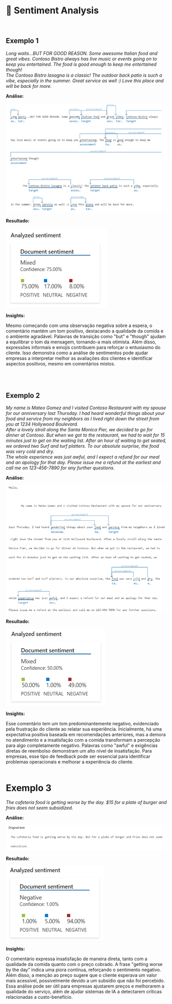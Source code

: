 # 🤗 Sentiment Analysis

<br>

## Exemplo 1

_Long waits...BUT FOR GOOD REASON. Some awesome Italian food and great vibes. Contoso Bistro always has live music or events going on to keep you entertained. The food is good enough to keep me entertained though!  
The Contoso Bistro lasagna is a classic! The outdoor back patio is such a vibe, especially in the summer. Great service as well :) Love this place and will be back for more._

**Análise:**

![](./images/image-text-1.png)

**Resultado:**

![](./images/image-text-1-analysis.png)

**Insights:**

Mesmo começando com uma observação negativa sobre a espera, o comentário mantém um tom positivo, destacando a qualidade da comida e o ambiente agradável.
Palavras de transição como "but" e "though" ajudam a equilibrar o tom da mensagem, tornando-a mais otimista. Além disso, expressões informais e emojis contribuem para reforçar o entusiasmo do cliente.
Isso demonstra como a análise de sentimentos pode ajudar empresas a interpretar melhor as avaliações dos clientes e identificar aspectos positivos, mesmo em comentários mistos.

<br>
<br>

## Exemplo 2

_My name is Mateo Gomez and I visited Contoso Restaurant with my spouse for our anniversary last Thursday. I had heard wonderful things about your food and service from my neighbors as I lived right down the street from you at 1234 Hollywood Boulevard.  
After a lovely stroll along the Santa Monica Pier, we decided to go for dinner at Contoso. But when we got to the restaurant, we had to wait for 15 minutes just to get on the waiting list. After an hour of waiting to get seated, we ordered two Surf and turf platters. To our absolute surprise, the food was very cold and dry.  
The whole experience was just awful, and I expect a refund for our meal and an apology for that day. Please issue me a refund at the earliest and call me on 123-456-7890 for any further questions._

**Análise:**

![](./images/image-text-2.png)

**Resultado:**

![](./images/image-text-2-analysis.png)

**Insights:**

Esse comentário tem um tom predominantemente negativo, evidenciado pela frustração do cliente ao relatar sua experiência.
Inicialmente, há uma expectativa positiva baseada em recomendações anteriores, mas a demora no atendimento e a insatisfação com a comida transformam a percepção para algo completamente negativo.
Palavras como "awful" e exigências diretas de reembolso demonstram um alto nível de insatisfação. Para empresas, esse tipo de feedback pode ser essencial para identificar problemas operacionais e melhorar a experiência do cliente.
<br>
<br>

# Exemplo 3

_The cafeteria food is getting worse by the day. $15 for a plate of burger and fries does not seem subsidized._

**Análise:**

![](./images/image-text-3.png)

**Resultado:**

![](./images/image-text-3-analysis.png)

**Insights:**

O comentário expressa insatisfação de maneira direta, tanto com a qualidade da comida quanto com o preço cobrado.
A frase "getting worse by the day" indica uma piora contínua, reforçando o sentimento negativo. Além disso, a menção ao preço sugere que o cliente esperava um valor mais acessível, possivelmente devido a um subsídio que não foi percebido.
Essa análise pode ser útil para empresas ajustarem preços e melhorarem a qualidade do serviço, além de ajudar sistemas de IA a detectarem críticas relacionadas a custo-benefício.

